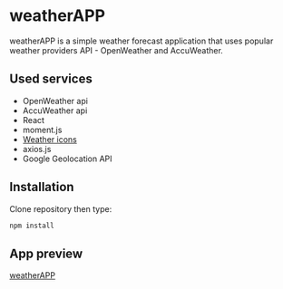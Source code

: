# weatherAPP

weatherAPP is a simple weather forecast application that uses popular weather providers API - OpenWeather and AccuWeather.

## Used services

- OpenWeather api
- AccuWeather api
- React
- moment.js
- [Weather icons](https://erikflowers.github.io/weather-icons/)
- axios.js
- Google Geolocation API

## Installation

Clone repository then type:

```bash
npm install
```

## App preview

[weatherAPP](https://gentle-stream-13077.herokuapp.com)
